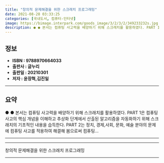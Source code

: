 ```yaml
---
title: "창의적 문제해결을 위한 스크래치 프로그래밍"
date: 2021-08-28 03:33:25
categories: [국내도서, 컴퓨터-인터넷]
image: https://bimage.interpark.com/goods_image/3/2/3/2/349233232s.jpg
description: ● ● 본서는 컴퓨팅 사고력을 배양하기 위해 스크래치를 활용하였다. PART 1은 컴퓨팅 사고의 핵심 개념을 이해하고 추상화 단계에서 산출된 알고리즘을 자동화하기 위해 스크래치의 기초적인 내용을 습득한다. PART 2는 정치, 경제,사회, 문화, 예술 분야의 문제에 컴퓨팅 사고를 적
---
```


## **정보**

- **ISBN : 9788970664033**
- **출판사 : 글누리**
- **출판일 : 20210301**
- **저자 : 윤장혁,김진일**

------



## **요약**

●  ●  본서는 컴퓨팅 사고력을 배양하기 위해 스크래치를 활용하였다. PART 1은 컴퓨팅 사고의 핵심 개념을 이해하고 추상화 단계에서 산출된 알고리즘을 자동화하기 위해 스크래치의 기초적인 내용을 습득한다. PART 2는 정치, 경제,사회, 문화, 예술 분야의 문제에 컴퓨팅 사고를 적용하여 해결해 봄으로써 컴퓨팅... 

------



------


창의적 문제해결을 위한 스크래치 프로그래밍 

------


